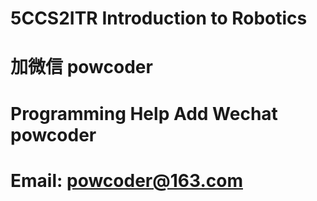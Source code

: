 # 5CCS2ITR Introduction to Robotics
# 加微信 powcoder

# Programming Help Add Wechat powcoder

# Email: powcoder@163.com


